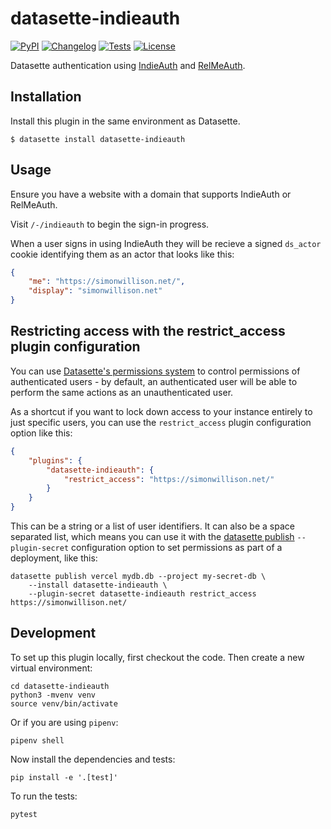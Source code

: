# datasette-indieauth

[![PyPI](https://img.shields.io/pypi/v/datasette-indieauth.svg)](https://pypi.org/project/datasette-indieauth/)
[![Changelog](https://img.shields.io/github/v/release/simonw/datasette-indieauth?include_prereleases&label=changelog)](https://github.com/simonw/datasette-indieauth/releases)
[![Tests](https://github.com/simonw/datasette-indieauth/workflows/Test/badge.svg)](https://github.com/simonw/datasette-indieauth/actions?query=workflow%3ATest)
[![License](https://img.shields.io/badge/license-Apache%202.0-blue.svg)](https://github.com/simonw/datasette-indieauth/blob/main/LICENSE)

Datasette authentication using [IndieAuth](https://indieauth.net/) and [RelMeAuth](http://microformats.org/wiki/RelMeAuth).

## Installation

Install this plugin in the same environment as Datasette.

    $ datasette install datasette-indieauth

## Usage

Ensure you have a website with a domain that supports IndieAuth or RelMeAuth.

Visit `/-/indieauth` to begin the sign-in progress.

When a user signs in using IndieAuth they will be recieve a signed `ds_actor` cookie identifying them as an actor that looks like this:

```json
{
    "me": "https://simonwillison.net/",
    "display": "simonwillison.net"
}
```

## Restricting access with the restrict_access plugin configuration

You can use [Datasette's permissions system](https://docs.datasette.io/en/stable/authentication.html#permissions) to control permissions of authenticated users - by default, an authenticated user will be able to perform the same actions as an unauthenticated user.

As a shortcut if you want to lock down access to your instance entirely to just specific users, you can use the `restrict_access` plugin configuration option like this:

```json
{
    "plugins": {
        "datasette-indieauth": {
            "restrict_access": "https://simonwillison.net/"
        }
    }
}
```

This can be a string or a list of user identifiers. It can also be a space separated list, which means you can use it with the [datasette publish](https://docs.datasette.io/en/stable/publish.html#datasette-publish) `--plugin-secret` configuration option to set permissions as part of a deployment, like this:
```
datasette publish vercel mydb.db --project my-secret-db \
    --install datasette-indieauth \
    --plugin-secret datasette-indieauth restrict_access https://simonwillison.net/
```
## Development

To set up this plugin locally, first checkout the code. Then create a new virtual environment:

    cd datasette-indieauth
    python3 -mvenv venv
    source venv/bin/activate

Or if you are using `pipenv`:

    pipenv shell

Now install the dependencies and tests:

    pip install -e '.[test]'

To run the tests:

    pytest
